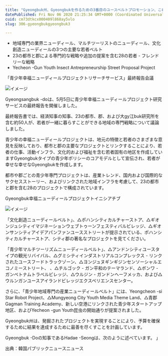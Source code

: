 ```yaml
---
title: "Gyeongbuk州、Gyeongbukを作るための3番目のユースベルトプロモーション、これは幸せな若者です"
datePublished: Fri Nov 06 2020 21:25:34 GMT+0000 (Coordinated Universal Time)
cuid: cm73dtkcx000409l868ay5vlo
slug: 306-gyeongbukgyeongbuk3

---
```



- 地域専門の業界ニューディール、マルチツーリストのニューディール、文化創造ニューディールの3つの主要な若者ベルト
- 23の都市と郡による専門的な戦略や追加の提案を含む28の若者 - フレンドリーな戦略
- Yecheon -Gun Youth Insect Antrepreneurship Street Proposal Project

「青少年幸福ニューディールプロジェクトリサーチサービス」最終報告会議

![イメージ](https://cdn.hashnode.com/res/hashnode/image/upload/v1739453695363/f8e58972-bc6c-453a-bb4f-edbbd9dcd9ad.jpeg)

Gyeongsangbuk -doは、5月5日に青少年幸福ニューディールプロジェクト研究サービスの最終報告を開催しました。

最終報告書では、経済知事の知事、23の都市、郡、および大gy江buk研究所を含む約50人が、若者が一緒に暮らすことができる地域の専門戦略について議論しました。

青少年の幸福ニューディールプロジェクトは、地元の特徴と若者のさまざまな意見を反映しており、都市と郡の主要なプロジェクトとリンクすることにより、若者の仕事、活動インフラ、文化的および福祉を含む若者固有の地区を作成していますGyeongbukタイプの青少年ポリシーのコアモデルとして宣伝され、若者が幸せな幸せなGyeongbukを作成します。

都市や郡ごとの青少年専門プロジェクトは、産業トレンド、国内および国際的なサクセスストーリー、およびリンクされた地域インフラを考慮して、23の都市と郡を含む28のプロジェクトで構成されています。

Gyeongbuk幸福ニューディールプロジェクトイニシアチブ

![イメージ](https://cdn.hashnode.com/res/hashnode/image/upload/v1739453697218/14e27631-b62b-4aa6-b0e3-1d2a5f85426c.jpeg)

「文化創造ニューディールベルト」、△ポハンシティカルチャーストア、△ギオンジュシティイマジネーションウェブトゥーンフェスティバルビレッジ、△ギオンサンシティアイデアパンファンユースストリートが提示されている、ポハンシティカルチャーストア、シティ郡の著名なプロジェクトを見てください。

「青少年マルチツーリズムニューディールベルト」、△アンドンシティユースタイプの観光リバイバル、△グミシティインダストリアルコンプレックス - リンクされたユースフードトラックゾーン、△ヨンジュヌギンギジンセンソーシャルエコノミーストリート、 、△チルゴック - ガン平和のテーマランド、△ボンワ - ガンベトナムトラベルビレッジ、△ウルジン - ガンドンヘーフメッカ、および△ウルンガンユースアイランドビレッジエクスペリエンスセンター。

さらに、「青少年地域専門の産業ニューディールベルト」には、Yeongcheon -si Star Robot Project、△Mungyeong City Youth Media Theme Land、△青郡Gagman Training Academy、新しい空港にリンクされた青少年スタートアップ地区、およびYecheon -gun Youth昆虫の開始通りが提案されました。

Gyeongbuk州は、発掘されたプロジェクトを実現することにより、予算を確保するために結果を達成するために最善を尽くすことを計画しています。

Gyeongbuk -Doの知事であるHadae -Seongは、次のように述べています。 」

出典：韓国パブリックニュースニュース